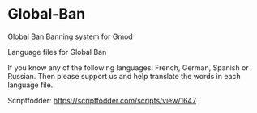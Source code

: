 # Global-Ban
Global Ban Banning system for Gmod



Language files for Global Ban

If you know any of the following languages: French, German, Spanish or Russian. Then please support us and help translate the words in each language file.

Scriptfodder: https://scriptfodder.com/scripts/view/1647
